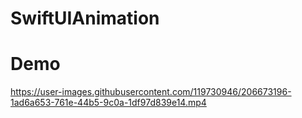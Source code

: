 # SwiftUIAnimation


# Demo

https://user-images.githubusercontent.com/119730946/206673196-1ad6a653-761e-44b5-9c0a-1df97d839e14.mp4

